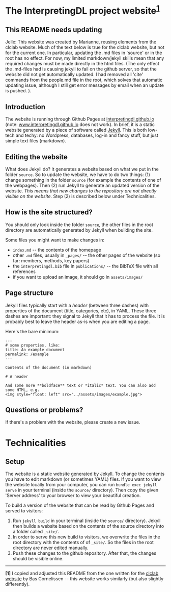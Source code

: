 # The InterpretingDL project website<sup>[1](#fn1)</sup>

## This README needs updating

Jelle: This website was created by Marianne, reusing elements from the clclab website. Much of the text below is true for the clclab website, but not for the current one. In particular, updating the .md files in `source' or in the root has no effect. For now, my limited markdown/jekyll skills mean that any required changes must be made directly in the html files. (The only effect the .md-files had is causing jekyll to fail on the github server, so that the website did not get automatically updated. I had removed all 'cite' commands from the people.md file in the root, which solves that automatic updating issue, although I still get error messages by email when an update is pushed. ).

## Introduction

The website is running through Github Pages at [interpretingdl.github.io](http://interpretingdl.github.io) (note: www.interpretingdl.github.io does not work).
In brief, it is a static website generated by a piece of software called [Jekyll](https://jekyllrb.com/).
This is both low-tech and techy: no Wordpress, databases, log-in and fancy stuff, but just simple text files (markdown).

## Editing the website
What does Jekyll do? It generates a website based on what we put in the folder `source`.
So to update the website, we have to do two things: (1) change something in the folder `source` (for example the contents of one of the webpages).
Then (2) run Jekyll to generate an updated version of the website. *This means that new changes to the repository are not directly visible on the website.* Step (2) is described below under Technicalities.

## How is the site structured?
You should only look inside the folder `source`, the other files in the root directory are automatically generated by Jekyll when building the site.

Some files you might want to make changes in:
* `index.md` -- the contents of the homepage
* other `.md` files, usually in `_pages/` -- the other pages of the website (so far: members, methods, key papers)
* the `interpretingdl.bib` file in `publications/` -- the BibTeX file with all references
* if you want to upload an image, it should go in `assets/images/`

## Page structure
Jekyll files typically start with a *header* (between three dashes) with properties of the document (title, categories, etc), in YAML. These three dashes are important: they signal to Jekyll that it has to process the file.
It is probably best to leave the header as-is when you are editing a page.

Here's the bare minimum:
```
---
# some properties, like:
title: An example document
permalink: /example
---

Contents of the document (in markdown)

# A header

And some more **boldface** text or *italic* text. You can also add some HTML, e.g.
<img style="float: left" src="../assets/images/example.jpg">

```

## Questions or problems?

If there's a problem with the website, please create a new issue.

# Technicalities

## Setup
The website is a static website generated by Jekyll. To change the contents you have to edit markdown (or sometimes YAML) files. If you want to view the website locally from your computer, you can run `bundle exec jekyll serve` in your terminal (inside the `source/` directory). Then copy the given 'Server address' to your browser to view your beautiful creation.

To build a version of the website that can be read by Github Pages and served to visitors:
1. Run `jekyll build` in your terminal (inside the `source/` directory). Jekyll then builds a website based on the contents of the source directory into a folder called `_site/`.
2. In order to serve this new build to visitors, we overwrite the files in the root directory with the contents of of `_site/`. So the files in the root directory are never edited manually.
3. Push these changes to the github repository. After that, the changes should be visible online.

---
<a name="fn1"><b>[1]</b></a> I copied and adjusted this README from the one written for the [clclab website](http://projects.illc.uva.nl/LaCo/clclab) by Bas Cornelissen -- this website works similarly (but also slightly differently).
